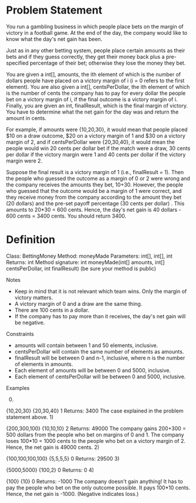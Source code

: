 ﻿Problem Statement
=================

You run a gambling business in which people place bets on the margin of victory in a football game. At the end of the day, the company would like to know what the day's net gain has been.



Just as in any other betting system, people place certain amounts as their bets and if they guess correctly, they get their money back plus a pre-specified percentage of their bet; otherwise they lose the money they bet. 



You are given a int[], amounts, the ith element of which is the number of dollars people have placed on a victory margin of i (i = 0 refers to the first element). You are also given a int[], centsPerDollar, the ith element of which is the number of cents the company has to pay for every dollar the people bet on a victory margin of i, if the final outcome is a victory margin of i. Finally, you are given an int, finalResult, which is the final margin of victory. You have to determine what the net gain for the day was and return the amount in cents.



For example, if amounts were {10,20,30}, it would mean that people placed $10 on a draw outcome, $20 on a victory margin of 1 and $30 on a victory margin of 2, and if centsPerDollar were {20,30,40}, it would mean the people would win 20 cents per dollar bet if the match were a draw, 30 cents per dollar if the victory margin were 1 and 40 cents per dollar if the victory margin were 2. 



Suppose the final result is a victory margin of 1 (i.e., finalResult = 1). Then the people who guessed the outcome as a margin of 0 or 2 were wrong and the company receives the amounts they bet, $10+$30. However, the people who guessed that the outcome would be a margin of 1 were correct, and they receive money from the company according to the amount they bet (20 dollars) and the pre-set payoff percentage (30 cents per dollar) . This amounts to 20*30 = 600 cents. Hence, the day's net gain is 40 dollars - 600 cents = 3400 cents. You should return 3400.
 
Definition
==========

Class:	BettingMoney
Method:	moneyMade
Parameters:	int[], int[], int
Returns:	int
Method signature:	int moneyMade(int[] amounts, int[] centsPerDollar, int finalResult)
(be sure your method is public)
    
 
Notes

-	Keep in mind that it is not relevant which team wins. Only the margin of victory matters.
-	A victory margin of 0 and a draw are the same thing.
-	There are 100 cents in a dollar.
-	If the company has to pay more than it receives, the day's net gain will be negative.
 
Constraints

-	amounts will contain between 1 and 50 elements, inclusive.
-	centsPerDollar will contain the same number of elements as amounts.
-	finalResult will be between 0 and n-1, inclusive, where n is the number of elements in amounts.
-	Each element of amounts will be between 0 and 5000, inclusive.
-	Each element of centsPerDollar will be between 0 and 5000, inclusive.
 
Examples

0)	
    	
{10,20,30}
{20,30,40}
1
Returns: 3400
The case explained in the problem statement above.
1)	
    	
{200,300,100}
{10,10,10}
2
Returns: 49000
The company gains 200+300 = 500 dollars from the people who bet on margins of 0 and 1. The company loses 100*10 = 1000 cents to the people who bet on a victory margin of 2. Hence, the net gain is 49000 cents.
2)	
    	
{100,100,100,100}
{5,5,5,5}
0
Returns: 29500
3)	
    	
{5000,5000}
{100,2}
0
Returns: 0
4)	
    	
{100}
{10}
0
Returns: -1000
The company doesn't gain anything! It has to pay the people who bet on the only outcome possible. It pays 100*10 cents. Hence, the net gain is -1000. (Negative indicates loss.)
